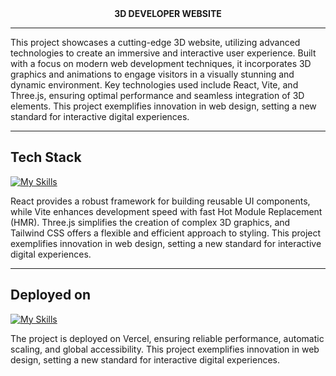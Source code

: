 <div align="center">
    <strong>3D DEVELOPER WEBSITE</strong>
</div>

---

This project showcases a cutting-edge 3D website, utilizing advanced technologies to create an immersive and interactive user experience. Built with a focus on modern web development techniques, it incorporates 3D graphics and animations to engage visitors in a visually stunning and dynamic environment. Key technologies used include React, Vite, and Three.js, ensuring optimal performance and seamless integration of 3D elements. This project exemplifies innovation in web design, setting a new standard for interactive digital experiences.

---

## Tech Stack

[![My Skills](https://skillicons.dev/icons?i=react,vite,threejs,tailwind)](https://skillicons.dev)

React provides a robust framework for building reusable UI components, while Vite enhances development speed with fast Hot Module Replacement (HMR). Three.js simplifies the creation of complex 3D graphics, and Tailwind CSS offers a flexible and efficient approach to styling. This project exemplifies innovation in web design, setting a new standard for interactive digital experiences.

---

## Deployed on

[![My Skills](https://skillicons.dev/icons?i=vercel)](https://skillicons.dev)

The project is deployed on Vercel, ensuring reliable performance, automatic scaling, and global accessibility. This project exemplifies innovation in web design, setting a new standard for interactive digital experiences.